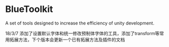 # BlueToolkit
A set of tools designed to increase the efficiency of unity development.

18/3/7  添加了设置默认字体和统一修改预制体字体的工具，添加了transform等常用拓展方法，下个版本会更新一个已有拓展方法及插件的文档
 
